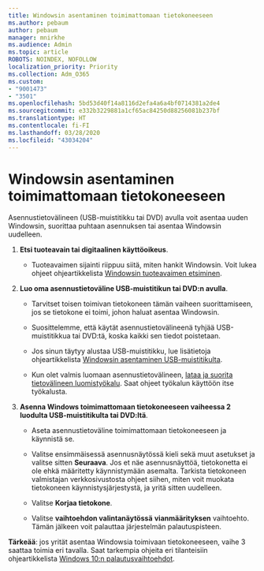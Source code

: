 ```yaml
---
title: Windowsin asentaminen toimimattomaan tietokoneeseen
ms.author: pebaum
author: pebaum
manager: mnirkhe
ms.audience: Admin
ms.topic: article
ROBOTS: NOINDEX, NOFOLLOW
localization_priority: Priority
ms.collection: Adm_O365
ms.custom:
- "9001473"
- "3501"
ms.openlocfilehash: 5bd53d40f14a8116d2efa4a6a4bf0714381a2de4
ms.sourcegitcommit: e332b3229881a1cf65ac84250d88256081b237bf
ms.translationtype: HT
ms.contentlocale: fi-FI
ms.lasthandoff: 03/28/2020
ms.locfileid: "43034204"
---
```

# <a name="install-windows-on-a-nonfunctional-pc"></a>Windowsin asentaminen toimimattomaan tietokoneeseen

Asennustietovälineen (USB-muistitikku tai DVD) avulla voit asentaa uuden Windowsin, suorittaa puhtaan asennuksen tai asentaa Windowsin uudelleen.

1. **Etsi tuoteavain tai digitaalinen käyttöoikeus**.

    - Tuoteavaimen sijainti riippuu siitä, miten hankit Windowsin. Voit lukea ohjeet ohjeartikkelista [Windowsin tuoteavaimen etsiminen](https://support.microsoft.com/help/10749/windows-10-find-product-key). 

2. **Luo oma asennustietoväline USB-muistitikun tai DVD:n avulla**.

    - Tarvitset toisen toimivan tietokoneen tämän vaiheen suorittamiseen, jos se tietokone ei toimi, johon haluat asentaa Windowsin.

    - Suosittelemme, että käytät asennustietovälineenä tyhjää USB-muistitikkua tai DVD:tä, koska kaikki sen tiedot poistetaan.

    - Jos sinun täytyy alustaa USB-muistitikku, lue lisätietoja ohjeartikkelista [Windowsin asentaminen USB-muistitikulta](https://docs.microsoft.com/windows-hardware/manufacture/desktop/install-windows-from-a-usb-flash-drive).

    - Kun olet valmis luomaan asennustietovälineen, [lataa ja suorita tietovälineen luomistyökalu](https://www.microsoft.com/software-download/windows10). Saat ohjeet työkalun käyttöön itse työkalusta.

3. **Asenna Windows toimimattomaan tietokoneeseen vaiheessa 2 luodulta USB-muistitikulta tai DVD:ltä**.

    - Aseta asennustietoväline toimimattomaan tietokoneeseen ja käynnistä se.

    - Valitse ensimmäisessä asennusnäytössä kieli sekä muut asetukset ja valitse sitten **Seuraava**. Jos et näe asennusnäyttöä, tietokonetta ei ole ehkä määritetty käynnistymään asemalta. Tarkista tietokoneen valmistajan verkkosivustosta ohjeet siihen, miten voit muokata tietokoneen käynnistysjärjestystä, ja yritä sitten uudelleen.

    - Valitse **Korjaa tietokone**.

    - Valitse **vaihtoehdon valintanäytössä** **vianmäärityksen** vaihtoehto. Tämän jälkeen voit palauttaa järjestelmän palautuspisteen.

**Tärkeää**: jos yrität asentaa Windowsia toimivaan tietokoneeseen, vaihe 3 saattaa toimia eri tavalla. Saat tarkempia ohjeita eri tilanteisiin ohjeartikkelista [Windows 10:n palautusvaihtoehdot](https://support.microsoft.com/help/12415/windows-10-recovery-options).
